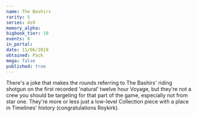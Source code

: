 ```yaml
---
name: The Bashirs
rarity: 5
series: ds9
memory_alpha:
bigbook_tier: 10
events: 8
in_portal:
date: 11/06/2019
obtained: Pack
mega: false
published: true
---
```


There's a joke that makes the rounds referring to The Bashirs' riding shotgun on the first recorded 'natural' twelve hour Voyage, but they're not a crew you should be targeting for that part of the game, especially not from star one. They're more or less just a low-level Collection piece with a place in Timelines' history (congratulations Roykirk).
